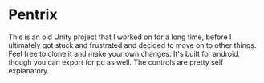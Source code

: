 # Pentrix
This is an old Unity project that I worked on for a long time, before I ultimately got stuck and frustrated and decided to move on to other things. Feel free to clone it and make your own changes.
It's built for android, though you can export for pc as well. The controls are pretty self explanatory.
